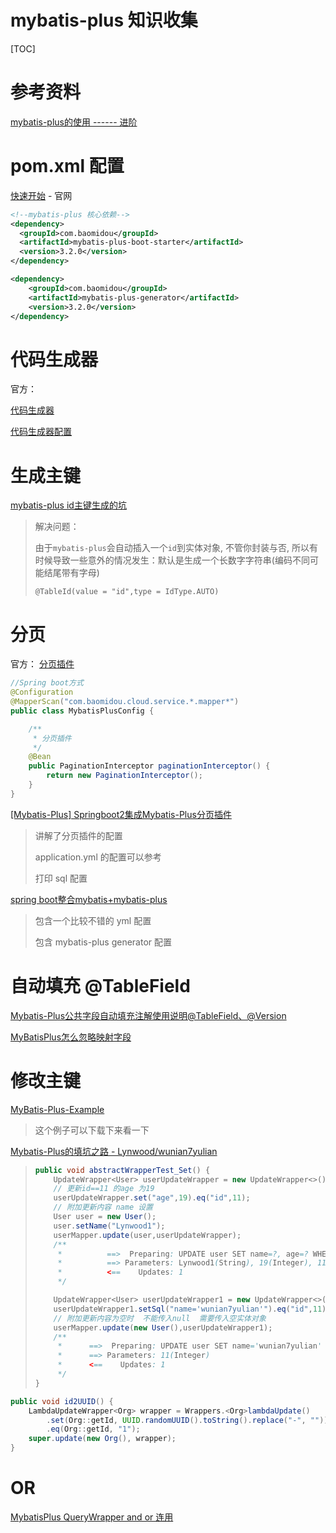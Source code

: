 # mybatis-plus 知识收集

[TOC]

# 参考资料

[mybatis-plus的使用 ------ 进阶](https://www.jianshu.com/p/a4d5d310daf8)

# pom.xml 配置

[快速开始](https://mp.baomidou.com/guide/quick-start.html) - 官网

```xml
<!--mybatis-plus 核心依赖-->
<dependency>
  <groupId>com.baomidou</groupId>
  <artifactId>mybatis-plus-boot-starter</artifactId>
  <version>3.2.0</version>
</dependency>

<dependency>
    <groupId>com.baomidou</groupId>
    <artifactId>mybatis-plus-generator</artifactId>
    <version>3.2.0</version>
</dependency>
```

# 代码生成器

官方： 

[代码生成器](https://mp.baomidou.com/guide/generator.html)

[代码生成器配置](https://mp.baomidou.com/config/generator-config.htm)

# 生成主键

[mybatis-plus id主键生成的坑](https://blog.csdn.net/qq_34208844/article/details/88819467)

> 解决问题：
>
> 由于`mybatis-plus`会自动插入一个`id`到实体对象, 不管你封装与否, 所以有时候导致一些意外的情况发生：默认是生成一个长数字字符串(编码不同可能结尾带有字母)
>
> ```
> @TableId(value = "id",type = IdType.AUTO)
> ```

# 分页

官方： [分页插件](https://mp.baomidou.com/guide/page.html)

```java
//Spring boot方式
@Configuration
@MapperScan("com.baomidou.cloud.service.*.mapper*")
public class MybatisPlusConfig {

    /**
     * 分页插件
     */
    @Bean
    public PaginationInterceptor paginationInterceptor() {
        return new PaginationInterceptor();
    }
}
```



[[Mybatis-Plus] Springboot2集成Mybatis-Plus分页插件](https://www.jianshu.com/p/84f05ac3aeb4)

> 讲解了分页插件的配置
>
> application.yml 的配置可以参考
>
> 打印 sql 配置

[spring boot整合mybatis+mybatis-plus](https://www.cnblogs.com/lianggp/p/7573653.html)

> 包含一个比较不错的 yml 配置
>
> 包含 mybatis-plus generator 配置

# 自动填充 @TableField

[Mybatis-Plus公共字段自动填充注解使用说明@TableField、@Version](https://blog.csdn.net/tianmaxingkonger/article/details/84851206)

[MyBatisPlus怎么忽略映射字段](https://www.cnblogs.com/yifanSJ/p/9098166.html)

# 修改主键

[MyBatis-Plus-Example](https://github.com/fengwenyi/MyBatis-Plus-Example)

> 这个例子可以下载下来看一下

[Mybatis-Plus的填坑之路 - Lynwood/wunian7yulian](https://www.cnblogs.com/wunian7yulian/p/10276642.html)

> ```java
> public void abstractWrapperTest_Set() {
>     UpdateWrapper<User> userUpdateWrapper = new UpdateWrapper<>();
>     // 更新id==11 的age 为19
>     userUpdateWrapper.set("age",19).eq("id",11);
>     // 附加更新内容 name 设置
>     User user = new User();
>     user.setName("Lynwood1");
>     userMapper.update(user,userUpdateWrapper);
>     /**
>      *          ==>  Preparing: UPDATE user SET name=?, age=? WHERE id = ?
>      *          ==> Parameters: Lynwood1(String), 19(Integer), 11(Integer)
>      *          <==    Updates: 1
>      */
> 
>     UpdateWrapper<User> userUpdateWrapper1 = new UpdateWrapper<>();
>     userUpdateWrapper1.setSql("name='wunian7yulian'").eq("id",11);
>     // 附加更新内容为空时  不能传入null  需要传入空实体对象
>     userMapper.update(new User(),userUpdateWrapper1);
>     /**
>      *      ==>  Preparing: UPDATE user SET name='wunian7yulian' WHERE id = ?
>      *      ==> Parameters: 11(Integer)
>      *      <==    Updates: 1
>      */
> }
> ```
>
> 



```java
public void id2UUID() {
    LambdaUpdateWrapper<Org> wrapper = Wrappers.<Org>lambdaUpdate()
        .set(Org::getId, UUID.randomUUID().toString().replace("-", ""))
        .eq(Org::getId, "1");
    super.update(new Org(), wrapper);
}
```

> 

# OR

[MybatisPlus QueryWrapper and or 连用](https://blog.csdn.net/u011229848/article/details/81902398)